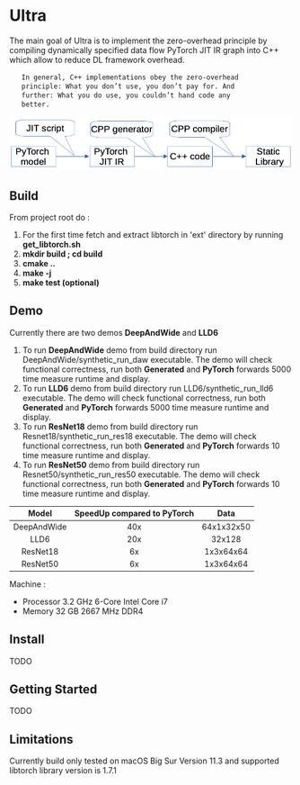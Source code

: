 # Ultra

The main goal of Ultra is to implement the zero-overhead principle
by compiling dynamically specified data flow PyTorch JIT IR graph 
into C++ which allow to reduce DL framework overhead. 

       In general, C++ implementations obey the zero-overhead
       principle: What you don’t use, you don’t pay for. And
       further: What you do use, you couldn’t hand code any
       better.

![alt text](https://github.com/edvgha/Ultra/blob/main/docs/flow.png?raw=true)

## Build

From project root do : 
1. For the first time fetch and extract libtorch in 'ext' directory by running **get_libtorch.sh**
2. **mkdir build ; cd build**
3. **cmake ..**
4. **make -j**
5. **make test (optional)**

## Demo 
Currently there are two demos **DeepAndWide** and **LLD6**
1. To run **DeepAndWide** demo from build directory run DeepAndWide/synthetic_run_daw executable.
   The demo will check functional correctness, run both **Generated** and **PyTorch** forwards 5000 time measure runtime and display.
2. To run **LLD6** demo from build directory run LLD6/synthetic_run_lld6 executable.
   The demo will check functional correctness, run both **Generated** and **PyTorch** forwards 5000 time measure runtime and display.
3. To run **ResNet18** demo from build directory run Resnet18/synthetic_run_res18 executable.
   The demo will check functional correctness, run both **Generated** and **PyTorch** forwards 10 time measure runtime and display.
4. To run **ResNet50** demo from build directory run Resnet50/synthetic_run_res50 executable.
   The demo will check functional correctness, run both **Generated** and **PyTorch** forwards 10 time measure runtime and display.
   
<!-- tocstop -->

| Model | SpeedUp compared to PyTorch | Data |
| :---: | :---: | :---: |
| DeepAndWide | 40x | 64x1x32x50 |
| LLD6 | 20x | 32x128 |
| ResNet18 | 6x | 1x3x64x64 |
| ResNet50 | 6x | 1x3x64x64 |

Machine : 
 - Processor 3.2 GHz 6-Core Intel Core i7
 - Memory 32 GB 2667 MHz DDR4

## Install 
TODO

## Getting Started 
TODO

## Limitations

Currently build only tested on macOS Big Sur Version 11.3 and supported libtorch library version is 1.7.1
